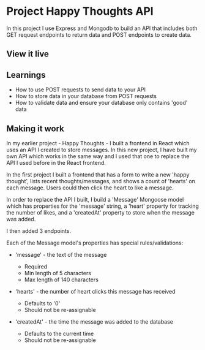 # Project Happy Thoughts API

In this project I use Express and Mongodb to build an API that includes both GET request endpoints to return data and POST endpoints to create data.


## View it live


## Learnings

- How to use POST requests to send data to your API
- How to store data in your database from POST requests
- How to validate data and ensure your database only contains 'good' data


## Making it work

In my earlier project - Happy Thoughts - I built a frontend in React which uses an API I created to store messages. In this new project, I have built my own API which works in the same way and I used that one to replace the API I used before in the React frontend.

In the first project I built a frontend that has a form to write a new 'happy thought', lists recent thoughts/messages, and shows a count of 'hearts' on each message. Users could then click the heart to like a message.

In order to replace the API I built, I build a 'Message' Mongoose model which has properties for the 'message' string, a 'heart' property for tracking the number of likes, and a 'createdAt' property to store when the message was added.

I then added 3 endpoints.

Each of the Message model's properties has special rules/validations:

- 'message' - the text of the message

    - Required
    - Min length of 5 characters
    - Max length of 140 characters
    
    
- 'hearts' - the number of heart clicks this message has received

    - Defaults to '0'
    - Should not be re-assignable

- 'createdAt' - the time the message was added to the database

    - Defaults to the current time
    - Should not be re-assignable

